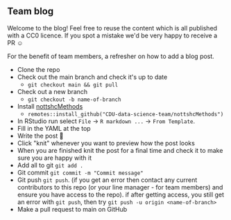 ## Team blog

Welcome to the blog! Feel free to reuse the content which is all published with a CC0 licence. If you spot a mistake we'd be very happy to receive a PR :relaxed:

For the benefit of team members, a refresher on how to add a blog post.

* Clone the repo
* Check out the main branch and check it's up to date
  * `git checkout main && git pull`
* Check out a new branch
  * `git checkout -b name-of-branch`
* Install [nottshcMethods](https://github.com/CDU-data-science-team/nottshcMethods)
  * `remotes::install_github("CDU-data-science-team/nottshcMethods")`
* In RStudio run select `File` -&gt; `R markdown ...` -&gt; `From Template`.
* Fill in the YAML at the top
* Write the post :slightly_smiling_face:
* Click "knit" whenever you want to preview how the post looks
* When you are finished knit the post for a final time and check it to make sure you are happy with it
* Add all to git `git add .`
* Git commit `git commit -m "Commit message"`
* Git push `git push`. (if you get an error then contact any current contributors to this repo (or your line manager - for team members) and ensure you have access to the repo). if after getting access, you still get an error with `git push`, then try `git push -u origin <name-of-branch>`
* Make a pull request to main on GitHub
